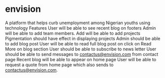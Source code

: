 # envision
A platform that helps curb unemployment among Nigerian youths using technology
Features
User will be able to see recent blog on footers
Admin will be able to add team members.
Add will be able to add projects
Pigmentation should have effect in displaying projects
Admin should be able to add blog post
User will be able to read full blog post on click on Read More on blog section
User should be able to subscribe to news letter
User should be able to send messages to contactus@envision.com from contact page
Recent blog will be able to appear on home page
User will be able to request a quote from home page which also sends to contactus@envision.com.
